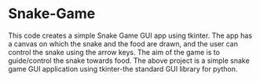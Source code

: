 # Snake-Game

This code creates a simple Snake Game GUI app using tkinter.
The app has a canvas on which the snake and the food are drawn, and the user can control the snake using the arrow keys. 
The aim of the game is to guide/control the snake towards food.
The above project is a simple snake game GUI application using tkinter-the standard GUI library for python.



